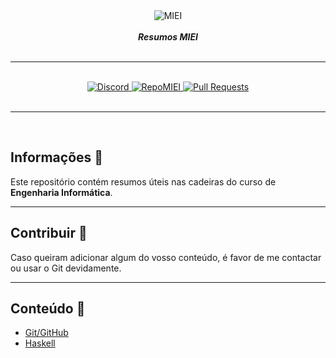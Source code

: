 <div align="center">
    <img src="https://i.imgur.com/GOGaHkq.jpg" align="center" alt="MIEI">
    <br>
    <br>
    <strong><i>Resumos MIEI</i></strong>
    <br>
    <br>
    <hr>
    <br>
    <a href="https://discord.gg/m3kVwYM">
        <img src="https://img.shields.io/discord/418433020719136768.svg?colorB=Blue&logo=discord&label=Discord&style=for-the-badge" alt="Discord">
    </a>
    <a href="https://github.com/andreubita/MIEI">
        <img src="https://img.shields.io/badge/Reposit%C3%B3rio-MIEI-orange?style=for-the-badge" alt="RepoMIEI">
    </a>
    <a href="https://github.com/andreubita/MIEI-resumos/pulls">
        <img src="https://img.shields.io/github/issues-pr/andreubita/MIEI-resumos?style=for-the-badge&colorB=37f149" alt="Pull Requests">
    </a>
</div>
<br>
<hr>
<br>

## Informações 📍
Este repositório contém resumos úteis nas cadeiras do curso de **Engenharia Informática**.

---

## Contribuir 📩
Caso queiram adicionar algum do vosso conteúdo, é favor de me contactar ou usar o Git devidamente.

---

## Conteúdo 📑

- [Git/GitHub](https://github.com/andreubita/MIEI-resumos/blob/master/Git/git.md)
- [Haskell](https://github.com/andreubita/MIEI-resumos/blob/master/Haskell/README.md)
